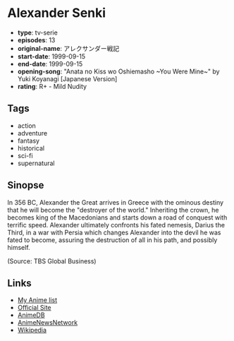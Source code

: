 # Alexander Senki

-   **type**: tv-serie
-   **episodes**: 13
-   **original-name**: アレクサンダー戦記
-   **start-date**: 1999-09-15
-   **end-date**: 1999-09-15
-   **opening-song**: "Anata no Kiss wo Oshiemasho ~You Were Mine~" by Yuki Koyanagi [Japanese Version]
-   **rating**: R+ - Mild Nudity

## Tags

-   action
-   adventure
-   fantasy
-   historical
-   sci-fi
-   supernatural

## Sinopse

In 356 BC, Alexander the Great arrives in Greece with the ominous destiny that he will become the "destroyer of the world." Inheriting the crown, he becomes king of the Macedonians and starts down a road of conquest with terrific speed. Alexander ultimately confronts his fated nemesis, Darius the Third, in a war with Persia which changes Alexander into the devil he was fated to become, assuring the destruction of all in his path, and possibly himself.

(Source: TBS Global Business)

## Links

-   [My Anime list](https://myanimelist.net/anime/1442/Alexander_Senki)
-   [Official Site](http://www.tbscontents.com/en/program/alexander)
-   [AnimeDB](http://anidb.info/perl-bin/animedb.pl?show=anime&aid=1194)
-   [AnimeNewsNetwork](http://www.animenewsnetwork.com/encyclopedia/anime.php?id=2276)
-   [Wikipedia](http://en.wikipedia.org/wiki/Reign:_The_Conqueror)
